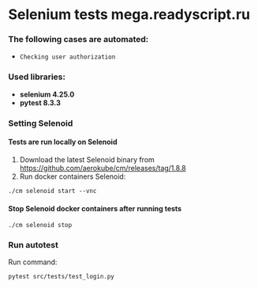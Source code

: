 # Selenium tests mega.readyscript.ru

### The following cases are automated:
* `Checking user authorization`

### Used libraries:
* **selenium 4.25.0** 
* **pytest 8.3.3**

### Setting Selenoid
#### Tests are run locally on Selenoid
1) Download the latest Selenoid binary from https://github.com/aerokube/cm/releases/tag/1.8.8
2) Run docker containers Selenoid:
```
./cm selenoid start --vnc
```

#### Stop Selenoid docker containers after running tests
```
./cm selenoid stop
```

### Run аutotest
Run command:
```bash
pytest src/tests/test_login.py
```